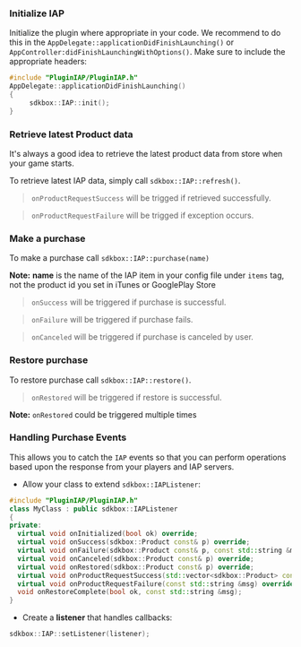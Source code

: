 ### Initialize IAP
Initialize the plugin where appropriate in your code. We recommend to do this in the `AppDelegate::applicationDidFinishLaunching()` or `AppController:didFinishLaunchingWithOptions()`. Make sure to include the appropriate headers:
```cpp
#include "PluginIAP/PluginIAP.h"
AppDelegate::applicationDidFinishLaunching()
{
     sdkbox::IAP::init();
}
```

### Retrieve latest Product data
It's always a good idea to retrieve the latest product data from store when your game starts.

To retrieve latest IAP data, simply call `sdkbox::IAP::refresh()`.

> `onProductRequestSuccess` will be trigged if retrieved successfully.

> `onProductRequestFailure` will be trigged if exception occurs.

### Make a purchase
To make a purchase call `sdkbox::IAP::purchase(name)`

__Note:__ __name__ is the name of the IAP item in your config file under `items` tag, not the product id you set in iTunes or GooglePlay Store

> `onSuccess` will be triggered if purchase is successful.

> `onFailure` will be triggered if purchase fails.

> `onCanceled` will be triggered if purchase is canceled by user.

### Restore purchase
To restore purchase call `sdkbox::IAP::restore()`.

> `onRestored` will be triggered if restore is successful.

__Note:__ `onRestored` could be triggered multiple times

### Handling Purchase Events
This allows you to catch the `IAP` events so that you can perform operations based upon the response from your players and IAP servers.

* Allow your class to extend `sdkbox::IAPListener`:
```cpp
#include "PluginIAP/PluginIAP.h"
class MyClass : public sdkbox::IAPListener
{
private:
  virtual void onInitialized(bool ok) override;
  virtual void onSuccess(sdkbox::Product const& p) override;
  virtual void onFailure(sdkbox::Product const& p, const std::string &msg) override;
  virtual void onCanceled(sdkbox::Product const& p) override;
  virtual void onRestored(sdkbox::Product const& p) override;
  virtual void onProductRequestSuccess(std::vector<sdkbox::Product> const &products) override;
  virtual void onProductRequestFailure(const std::string &msg) override;
  void onRestoreComplete(bool ok, const std::string &msg);
}
```

* Create a __listener__ that handles callbacks:
```cpp
sdkbox::IAP::setListener(listener);
```
